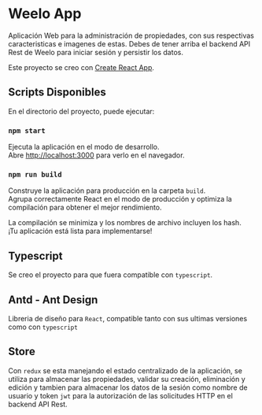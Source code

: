 # Weelo App

Aplicación Web para la administración de propiedades, con sus respectivas caracteristicas e imagenes de estas.
Debes de tener arriba el backend API Rest de Weelo para iniciar sesión y persistir los datos.


Este proyecto se creo con [Create React App](https://github.com/facebook/create-react-app).

## Scripts Disponibles

En el directorio del proyecto, puede ejecutar:

### `npm start`

Ejecuta la aplicación en el modo de desarrollo.\
Abre [http://localhost:3000](http://localhost:3000) para verlo en el navegador.

### `npm run build`

Construye la aplicación para producción en la carpeta `build`. \
Agrupa correctamente React en el modo de producción y optimiza la compilación para obtener el mejor rendimiento.

La compilación se minimiza y los nombres de archivo incluyen los hash. \
¡Tu aplicación está lista para implementarse!

## Typescript

Se creo el proyecto para que fuera compatible con `typescript`.

## Antd - Ant Design

Libreria de diseño para `React`, compatible tanto con sus ultimas versiones como con `typescript`

## Store

Con `redux` se esta manejando el estado centralizado de la aplicación, se utiliza para almacenar las propiedades, validar su creación, eliminación y edición y tambien para almacenar los datos de la sesión como nombre de usuario y token `jwt` para la autorización de las solicitudes HTTP en el backend API Rest.